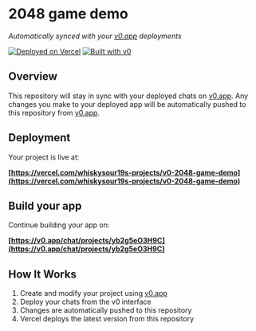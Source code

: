 # 2048 game demo

*Automatically synced with your [v0.app](https://v0.app) deployments*

[![Deployed on Vercel](https://img.shields.io/badge/Deployed%20on-Vercel-black?style=for-the-badge&logo=vercel)](https://vercel.com/whiskysour19s-projects/v0-2048-game-demo)
[![Built with v0](https://img.shields.io/badge/Built%20with-v0.app-black?style=for-the-badge)](https://v0.app/chat/projects/yb2g5eO3H9C)

## Overview

This repository will stay in sync with your deployed chats on [v0.app](https://v0.app).
Any changes you make to your deployed app will be automatically pushed to this repository from [v0.app](https://v0.app).

## Deployment

Your project is live at:

**[https://vercel.com/whiskysour19s-projects/v0-2048-game-demo](https://vercel.com/whiskysour19s-projects/v0-2048-game-demo)**

## Build your app

Continue building your app on:

**[https://v0.app/chat/projects/yb2g5eO3H9C](https://v0.app/chat/projects/yb2g5eO3H9C)**

## How It Works

1. Create and modify your project using [v0.app](https://v0.app)
2. Deploy your chats from the v0 interface
3. Changes are automatically pushed to this repository
4. Vercel deploys the latest version from this repository
